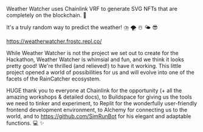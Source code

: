 Weather Watcher uses Chainlink VRF to generate SVG NFTs that are completely on the blockchain. 🔗 

It's a truly random way to predict the weather!  ⛈️ 🌪️ ☃️ 🌤️ 😎

https://weatherwatcher.frostc.repl.co/

While Weather Watcher is not the project we set out to create for the Hackathon, Weather Watcher is whimsial and fun, and we think it looks pretty good!  We're thrilled (and relieved!) to have it working.  This little project opened a world of possibilities for us and will evolve into one of the facets of the RainCatcher ecosystem.  

HUGE thank you to everyone at Chainlink for the opportunity (+ all the amazing workshops & detailed docs), to Buildspace for giving us the tools we need to tinker and experiment, to Replit for the wonderfully user-friendly frontend development environment, to Alchemy for connecting us to the world, and to https://github.com/SimRunBot for his elegant and adaptable functions. 💻 ✨


